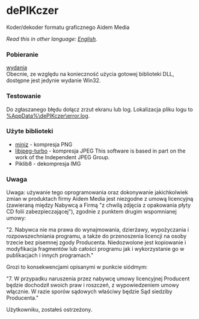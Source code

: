 # dePIKczer
Koder/dekoder formatu graficznego Aidem Media

*Read this in other language: [English](README.md).*

### Pobieranie
[wydania](https://github.com/Dove6/dePIKczer/releases)  
Obecnie, ze względu na konieczność użycia gotowej biblioteki DLL, dostępne jest jedynie wydanie Win32.

### Testowanie
Do zgłaszanego błędu dołącz zrzut ekranu lub log. Lokalizacja pliku logu to <ins>%AppData%\dePIKczer\error.log</ins>.

### Użyte biblioteki
* [miniz](https://github.com/richgel999/miniz) - kompresja PNG
* [libjpeg-turbo](https://github.com/richgel999/miniz) - kompresja JPEG
  This software is based in part on the work of the Independent JPEG Group.
* Piklib8 - dekompresja IMG

### Uwaga
Uwaga: używanie tego oprogramowania oraz dokonywanie jakichkolwiek zmian w produktach firmy Aidem Media jest niezgodne z umową licencyjną (zawieraną między Nabywcą a Firmą "z chwilą zdjęcia z opakowania płyty CD folii zabezpieczającej"), zgodnie z punktem drugim wspomnianej umowy:

"2. Nabywca nie ma prawa do wynajmowania, dzierżawy, wypożyczania i rozpowszechniania programu, a także do 
przenoszenia licencji na osoby  trzecie bez pisemnej zgody Producenta.
Niedozwolone jest kopiowanie i modyfikacja fragmentów lub całości programu jak i wykorzystanie go w 
publikacjach i innych programach."

Grozi to konsekwencjami opisanymi w punkcie siódmym:

"7. W przypadku naruszenia przez nabywcę umowy licencyjnej Producent będzie dochodził swoich praw i roszczeń, 
z wypowiedzeniem umowy włącznie. W razie sporów sądowych właściwy będzie Sąd siedziby Producenta."


Użytkowniku, zostałeś ostrzeżony.
